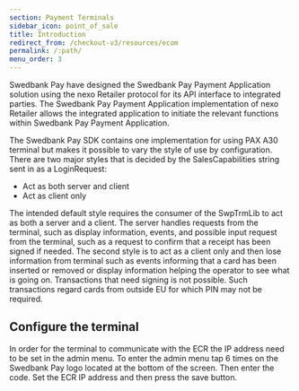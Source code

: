 ```yaml
---
section: Payment Terminals
sidebar_icon: point_of_sale
title: Introduction
redirect_from: /checkout-v3/resources/ecom
permalink: /:path/
menu_order: 3
---
```


Swedbank Pay have designed the Swedbank Pay Payment Application solution using
the nexo Retailer protocol for its API interface to integrated parties. The
Swedbank Pay Payment Application implementation of nexo Retailer allows the
integrated application to initiate the relevant functions within Swedbank Pay
Payment Application.

The Swedbank Pay SDK contains one implementation for using PAX A30 terminal but
makes it possible to vary the style of use by configuration. There are two major
styles that is decided by the SalesCapabilities string sent in as a
LoginRequest:

-   Act as both server and client
-   Act as client only

The intended default style requires the consumer of the SwpTrmLib to act as both
a server and a client. The server handles requests from the terminal, such as
display information, events, and possible input request from the terminal, such
as a request to confirm that a receipt has been signed if needed. The second
style is to act as a client only and then lose information from terminal such as
events informing that a card has been inserted or removed or display information
helping the operator to see what is going on. Transactions that need signing is
not possible. Such transactions regard cards from outside EU for which PIN may
not be required.

## Configure the terminal

In order for the terminal to communicate with the ECR the IP address need to be
set in the admin menu. To enter the admin menu tap 6 times on the Swedbank Pay
logo located at the bottom of the screen. Then enter the code. Set the ECR IP
address and then press the save button.
